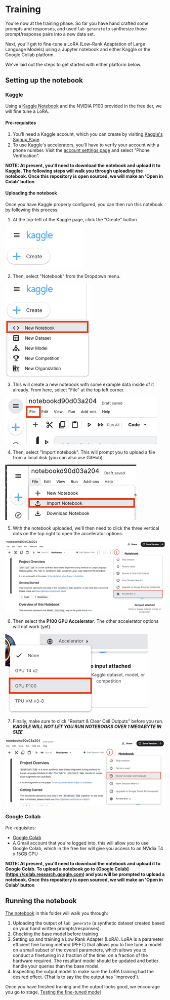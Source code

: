 # Training

You're now at the training phase. So far you have hand crafted some prompts and responses, and used `lab generate` to synthesize those prompt/response pairs into a new data set.

Next, you'll get to fine-tune a LoRA (Low-Rank Adaptation of Large Language Models) using a Jupyter notebook and either Kaggle or the Google Collab platform.

We've laid out the steps to get started with either platform below.

## Setting up the notebook

### Kaggle

Using a [Kaggle Notebook](./Training_a_LoRA_With_Labrador.ipynb) and the NVIDIA P100 provided in the free tier, we will fine tune a LoRA. 

#### Pre-requisites

1. You'll need a Kaggle account, which you can create by visiting [Kaggle's Signup Page](https://www.kaggle.com/account/login?phase=startRegisterTab&returnUrl=%2F).
1. To use Kaggle's accelerators, you'll have to verify your account with a phone number. Visit the [account settings page](https://www.kaggle.com/settings) and select "Phone Verification".


**NOTE: At present, you'll need to download the notebook and upload it to Kaggle. The following steps will walk you through uploading the notebook. Once this repository is open sourced, we will make an 'Open in Colab' button**


#### Uploading the notebook

Once you have Kaggle properly configured, you can then run this notebook by following this process:

1. At the top-left of the Kaggle page, click the "Create" button

![create-notebook](images/kaggle/create.png)


2. Then, select "Notebook" from the Dropdown menu.

![create-new-notebook](images/kaggle/create-new-nb.png)


3. This will create a new notebook with some example data inside of it already. From here, select "File" at the top left corner.

![new-notebook-file-click](images/kaggle/file-click.png)

4. Then, select "Import notebook". This will prompt you to upload a file from a local disk (you can also use GitHub).

![import-new-notebook](images/kaggle/import-nb.png)


5. With the notebook uploaded, we'll then need to click the three vertical dots on the top right to open the accelerator options.

![select-an-accelerator](images/kaggle/select-accelerator.png)

6. Then select the **P100 GPU Accelerator**. The other accelerator options will not work (yet).

![selecting-the-p100-gpu](images/kaggle/select-accelerator-p100.png)


7. Finally, make sure to click "Restart & Clear Cell Outputs" before you run. ***KAGGLE WILL NOT LET YOU RUN NOTEBOOKS OVER 1 MEGABYTE IN SIZE***

![restart-and-clear-cell-outputs](images/kaggle/clear-outputs.png)

### Google Collab

Pre-requisites: 
* [Google Colab](https://research.google.com/colaboratory/faq.html)
* A Gmail account that you're logged into, this will allow you to use Google Colab, which in the free tier will give you access to an NVidia T4 x 15GB GPU

**NOTE: At present, you'll need to download the notebook and upload it to Google Colab. To upload a notebook go to {Google Colab](https://colab.research.google.com) and you will be prompted to upload a notebook. Once this repository is open sourced, we will make an 'Open in Colab' button**


## Running the notebook


[The notebook](./Training_a_LoRA_With_Instruct_Lab.ipynb) in this folder will walk you through:
1. Uploading the output of `lab generate` (a synthetic dataset created based on your hand written prompts/responses).
2. Checking the base model before training
3. Setting up and training a Low Rank Adapter (LoRA). LoRA is a parameter efficient fine tuning method (PEFT) that allows you to fine tune a model on a small subset of the overall parameters, which allows you to conduct a finetuning in a fraction of the time, on a fraction of the hardware required. The resultant model should be updated and better handle your queries than the base model.
4. Inspecting the output model to make sure the LoRA training had the desired effect. (That is to say the the output has 'improved').

Once you have finished training and the output looks good, we encourage you go to stage, [Testing the fine-tuned model](../README.md#👩🏽‍🔬-3-testing-the-fine-tuned-model)
